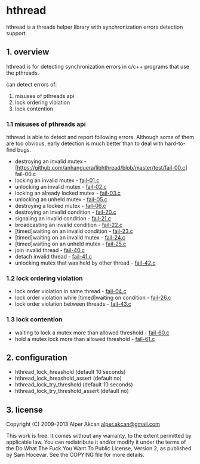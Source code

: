 # hthread #

  hthread is a threads helper library with synchronization errors detection support.

## 1. overview ##

  hthread is for detecting synchronization errors in c/c++ programs that use the pthreads.

  can detect errors of:
  
  1. misuses of pthreads api
  2. lock ordering violation
  3. lock contention

### 1.1 misuses of pthreads api ###

  hthread is able to detect and report following errors. Although some of them are too obvious, early detection is much better
  than to deal with hard-to-find bugs.
  
  - destroying an invalid mutex - [https://github.com/anhanguera/libhthread/blob/master/test/fail-00.c] fail-00.c
  - locking an invalid mutex - <a href="https://github.com/anhanguera/libhthread/blob/master/test/fail-01.c">fail-01.c</a>
  - unlocking an invalid mutex - <a href="https://github.com/anhanguera/libhthread/blob/master/test/fail-02.c">fail-02.c</a>
  - locking an already locked mutex - <a href="https://github.com/anhanguera/libhthread/blob/master/test/fail-03.c">fail-03.c</a>
  - unlocking an unheld mutex - <a href="https://github.com/anhanguera/libhthread/blob/master/test/fail-05.c">fail-05.c</a>
  - destroying a locked mutex - <a href="https://github.com/anhanguera/libhthread/blob/master/test/fail-06.c">fail-06.c</a>
  - destroying an invalid condition - <a href="https://github.com/anhanguera/libhthread/blob/master/test/fail-20.c">fail-20.c</a>
  - signaling an invalid condition - <a href="https://github.com/anhanguera/libhthread/blob/master/test/fail-21.c">fail-21.c</a>
  - broadcasting an invalid condition - <a href="https://github.com/anhanguera/libhthread/blob/master/test/fail-22.c">fail-22.c</a>
  - [timed]waiting on an invalid condition - <a href="https://github.com/anhanguera/libhthread/blob/master/test/fail-23.c">fail-23.c</a>
  - [timed]waiting on an invalid mutex - <a href="https://github.com/anhanguera/libhthread/blob/master/test/fail-24.c">fail-24.c</a>
  - [timed]waiting on an unheld mutex - <a href="https://github.com/anhanguera/libhthread/blob/master/test/fail-25.c">fail-25.c</a>
  - join invalid thread - <a href="https://github.com/anhanguera/libhthread/blob/master/test/fail-40.c">fail-40.c</a>
  - detach invalid thread - <a href="https://github.com/anhanguera/libhthread/blob/master/test/fail-41.c">fail-41.c</a>
  - unlocking mutex that was held by other thread - <a href="https://github.com/anhanguera/libhthread/blob/master/test/fail-42.c">fail-42.c</a>

### 1.2 lock ordering violation ###

  - lock order violation in same thread - <a href="https://github.com/anhanguera/libhthread/blob/master/test/fail-04.c">fail-04.c</a>
  - lock order violation while [timed]waiting on condition - <a href="https://github.com/anhanguera/libhthread/blob/master/test/fail-26.c">fail-26.c</a>
  - lock order violation between threads - <a href="https://github.com/anhanguera/libhthread/blob/master/test/fail-43.c">fail-43.c</a>

### 1.3 lock contention ###

  - waiting to lock a mutex more than allowed threshold - <a href="https://github.com/anhanguera/libhthread/blob/master/test/fail-60.c">fail-60.c</a>
  - hold a mutex lock more than allowed threshold - <a href="https://github.com/anhanguera/libhthread/blob/master/test/fail-61.c">fail-61.c</a>

## 2. configuration ##

  - hthread_lock_hreashold (default 10 seconds)
  - hthread_lock_hreashold_assert (default no)
  - hthread_lock_try_threshold (default 10 seconds)
  - hthread_lock_try_threshold_assert (default no)

## 3. license ##

  Copyright (C) 2009-2013 Alper Akcan <alper.akcan@gmail.com>

  This work is free. It comes without any warranty, to the extent permitted
  by applicable law. You can redistribute it and/or modify it under the terms
  of the Do What The Fuck You Want To Public License, Version 2, as published
  by Sam Hocevar. See the COPYING file for more details.
